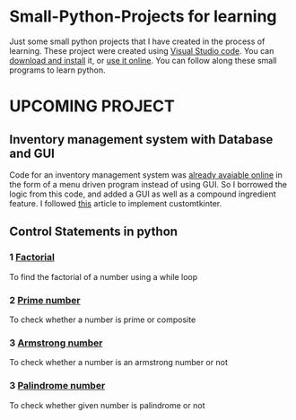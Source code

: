 # Small-Python-Projects for learning
Just some small python projects that I have created in the process of learning.
These project were created using [Visual Studio code](https://code.visualstudio.com/). You can [download and install](https://code.visualstudio.com/download) it, or [use it online](https://vscode.dev/).
You can follow along these small programs to learn python.

# UPCOMING PROJECT
## Inventory management system with Database and GUI
Code for an inventory management system was [already avaiable online](https://www.sourcecodester.com/python/16703/stock-inventory-system-python-free-source-code.html) in the form of a menu driven program instead of using GUI. So I borrowed the logic from this code, and added a GUI as well as a compound ingredient feature.
I followed [this](https://medium.com/@fareedkhandev/modern-gui-using-tkinter-12da0b983e22) article to implement customtkinter.

## Control Statements in python
### 1 [Factorial](https://github.com/leahtara/Small-Python-Projects/blob/main/1.1.py)
To find the factorial of a number using a while loop
### 2 [Prime number](https://github.com/leahtara/Small-Python-Projects/blob/main/1.2.py)
To check whether a number is prime or composite
### 3 [Armstrong number](https://github.com/leahtara/Small-Python-Projects/blob/main/1.3.py)
To check whether a number is an armstrong number or not
### 3 [Palindrome number](https://github.com/leahtara/Small-Python-Projects/blob/main/1.4.py)
To check whether given number is palindrome or not

